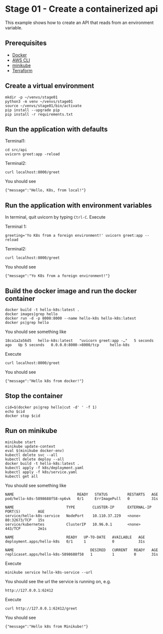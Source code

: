 # Stage 01 - Create a containerized api
This example shows how to create an API that reads from an environment variable.

## Prerequisites
* [Docker](https://docs.docker.com/desktop/install/mac-install/)
* [AWS CLI](https://docs.aws.amazon.com/cli/latest/userguide/getting-started-install.html)
* [minikube](https://minikube.sigs.k8s.io/docs/start/?arch=%2Fmacos%2Farm64%2Fstable%2Fbinary+download)
* [Terraform](https://developer.hashicorp.com/terraform/install)

## Create a virtual environment
```
mkdir -p ~/venvs/stage01
python3 -m venv ~/venvs/stage01
source ~/venvs/stage01/bin/activate
pip install --upgrade pip
pip install -r requirements.txt
```

## Run the application with defaults
Terminal1:
```
cd src/api
uvicorn greet:app -reload
```

Terminal2:
```
curl localhost:8000/greet
```

You should see
```
{"message":"Hello, K8s, from local!"}
```


## Run the application with environment variables
In terminal, quit uvicorn by typing `Ctrl-C`.  Execute

Terminal 1:
```
greeting='Yo K8s from a foreign environment!' uvicorn greet:app --reload
```

Terminal2:
```
curl localhost:8000/greet
```

You should see
```
{"message":"Yo K8s from a foreign environment!"}
```

## Build the docker image and run the docker container
```
docker build -t hello-k8s:latest .
docker images|grep hello
docker run -d -p 8000:8000 --name hello-k8s hello-k8s:latest
docker ps|grep hello
```

You should see something like
```
18ca1a2a56d5   hello-k8s:latest   "uvicorn greet:app -…"   5 seconds ago   Up 5 seconds   0.0.0.0:8000->8000/tcp     hello-k8s
```
Execute
```
curl localhost:8000/greet
```
You should see
```
{"message":"Hello k8s from docker!"}
```

## Stop the container
```
cid=$(docker ps|grep hello|cut -d' ' -f 1)
echo $cid
docker stop $cid
```

## Run on minikube
```
minikube start
minikube update-context
eval $(minikube docker-env)
kubectl delete svc --all
kubectl delete deploy --all
docker build -t hello-k8s:latest .
kubectl apply -f k8s/deployment.yaml
kubectl apply -f k8s/service.yaml
kubectl get all
```

You should see something like
```
NAME                             READY   STATUS         RESTARTS   AGE
pod/hello-k8s-5898688f58-np6vk   0/1     ErrImagePull   0          31s

NAME                        TYPE        CLUSTER-IP      EXTERNAL-IP   PORT(S)        AGE
service/hello-k8s-service   NodePort    10.110.37.229   <none>        80:32673/TCP   15s
service/kubernetes          ClusterIP   10.96.0.1       <none>        443/TCP        2m1s

NAME                        READY   UP-TO-DATE   AVAILABLE   AGE
deployment.apps/hello-k8s   0/1     1            0           31s

NAME                                   DESIRED   CURRENT   READY   AGE
replicaset.apps/hello-k8s-5898688f58   1         1         0       31s
```

Execute
```
minikube service hello-k8s-service --url
```

You should see the url the service is running on, e.g.
```
http://127.0.0.1:62412
```

Execute
```
curl http://127.0.0.1:62412/greet
```

You should see
```
{"message":"Hello k8s from Minikube!"}
```
